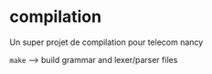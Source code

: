 # compilation
Un super projet de compilation pour telecom nancy


`make` --> build grammar and lexer/parser files
